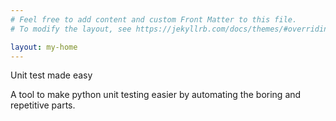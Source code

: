 ```yaml
---
# Feel free to add content and custom Front Matter to this file.
# To modify the layout, see https://jekyllrb.com/docs/themes/#overriding-theme-defaults

layout: my-home
---
```

Unit test made easy

A tool to make python unit testing easier by automating the boring and repetitive parts.
